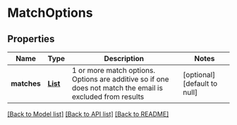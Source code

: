 # MatchOptions
## Properties

Name | Type | Description | Notes
------------ | ------------- | ------------- | -------------
**matches** | [**List**](MatchOption.md) | 1 or more match options. Options are additive so if one does not match the email is excluded from results | [optional] [default to null]

[[Back to Model list]](../README.md#documentation-for-models) [[Back to API list]](../README.md#documentation-for-api-endpoints) [[Back to README]](../README.md)

